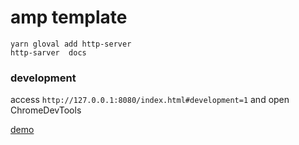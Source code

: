 # amp template

```
yarn gloval add http-server
http-sarver  docs
```

### development 
access `http://127.0.0.1:8080/index.html#development=1` and open ChromeDevTools

[demo](https://validator.ampproject.org/#url=https%3A%2F%2Fkamei-kazuto.github.io%2Fsample-amp%2Findex.html)